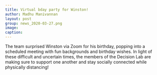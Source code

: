 ```yaml
---
title: Virtual bday party for Winston!
author: Madhu Manivannan
layout: post
group: news_2020-03-27.png
image: 
caption: 
---
```


The team surprised Winston via Zoom for his birthday, popping into a scheduled meeting with fun backgrounds and birthday wishes.
In light of these difficult and uncertain times, the members of the Decision Lab are making sure to support one another and
stay socially connected while physically distancing!
